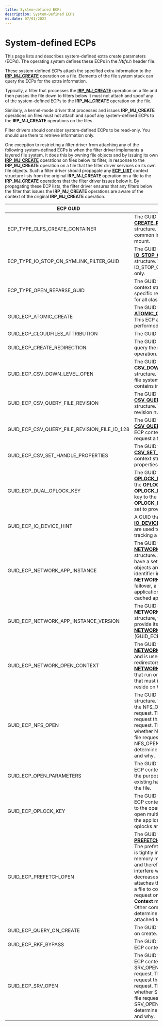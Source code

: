 ```yaml
---
title: System-defined ECPs
description: System-Defined ECPs
ms.date: 07/01/2022
---
```


# System-defined ECPs

This page lists and describes system-defined extra create parameters (ECPs). The operating system defines these ECPs in the *Ntifs.h* header file.

These system-defined ECPs attach the specified extra information to the [**IRP_MJ_CREATE**](./irp-mj-create.md) operation on a file. Elements of the file system stack can query the ECPs for the extra information.

Typically, a filter that processes the [**IRP_MJ_CREATE**](./irp-mj-create.md) operation on a file and then passes the file down to filters below it must not attach and spoof any of the system-defined ECPs to the **IRP_MJ_CREATE** operation on the file.

Similarly, a kernel-mode driver that processes and issues **IRP_MJ_CREATE** operations on files must not attach and spoof any system-defined ECPs to the **IRP_MJ_CREATE** operations on the files.

Filter drivers should consider system-defined ECPs to be read-only. You should use them to retrieve information only.

One exception to restricting a filter driver from attaching any of the following system-defined ECPs is when the filter driver implements a layered file system. It does this by owning file objects and by issuing its own [**IRP_MJ_CREATE**](./irp-mj-create.md) operations on files below its filter, in response to the **IRP_MJ_CREATE** operation on a file that the filter driver services on its own file objects. Such a filter driver should propagate any [**ECP_LIST**](introduction-to-extra-create-parameters.md) context structure lists from the original **IRP_MJ_CREATE** operation on a file to the **IRP_MJ_CREATE** operations that the filter driver issues below it. By propagating these ECP lists, the filter driver ensures that any filters below the filter that issues the **IRP_MJ_CREATE** operations are aware of the context of the original **IRP_MJ_CREATE** operation.

| ECP GUID | ECP context structure and meaning |
| -------- | --------------------------------- |
| ECP_TYPE_CLFS_CREATE_CONTAINER | The GUID used to identify the [**CREATE_REDIRECTION_ECP_CONTEXT**](/windows-hardware/drivers/ddi/ntifs/ns-ntifs-create_redirection_ecp_context) ECP context structure. This ECP can be sent to NTFS to insert a new common log file system (CLFS) container during volume mount. |
| ECP_TYPE_IO_STOP_ON_SYMLINK_FILTER_GUID | The GUID that identifies the [**IO_STOP_ON_SYMLINK_FILTER_ECP_v0**](/windows-hardware/drivers/ddi/ntifs/ns-ntifs-_io_stop_on_symlink_filter_ecp_v0) ECP context structure. This ECP restricts the behavior of IO_STOP_ON_SYMLINK to act on specified reparse tags only. |
| ECP_TYPE_OPEN_REPARSE_GUID | The GUID that identifies the [**OPEN_REPARSE_LIST**](/windows-hardware/drivers/ddi/ntifs/ns-ntifs-_open_reparse_list) ECP context structure. This ECP supports callers opening specific reparse points without inhibiting reparse behavior for all classes of reparse points. |
| GUID_ECP_ATOMIC_CREATE | The GUID that identifies the [**ATOMIC_CREATE_ECP_CONTEXT**](/windows-hardware/drivers/ddi/ntifs/ns-ntifs-_atomic_create_ecp_context) ECP context structure. This ECP allow certain supplemental operations to be performed on a file atomically during create. |
| GUID_ECP_CLOUDFILES_ATTRIBUTION | The GUID that identifies the ECP for cloud files attribution. |
| GUID_ECP_CREATE_REDIRECTION | The GUID used to identify the ECP that can be sent to query the redirection state of a file for a specific create operation. |
| GUID_ECP_CSV_DOWN_LEVEL_OPEN | The GUID that identifies the [**CSV_DOWN_LEVEL_OPEN_ECP_CONTEXT**](/windows-hardware/drivers/ddi/ntifs/ns-ntifs-csv_down_level_open_ecp_context) ECP context structure. This ECP is sent by the Cluster Shared Volumes file system (CSVFS) to the Metadata Node (MDS), and contains information about the type of create. |
| GUID_ECP_CSV_QUERY_FILE_REVISION | The GUID that identifies the [**CSV_QUERY_FILE_REVISION_ECP_CONTEXT**](/windows-hardware/drivers/ddi/ntifs/ns-ntifs-csv_query_file_revision_ecp_context) ECP context structure. This ECP can be sent to CSVFS to request a file revision number. |
| GUID_ECP_CSV_QUERY_FILE_REVISION_FILE_ID_128 | The GUID that identifies the [**CSV_QUERY_FILE_REVISION_ECP_CONTEXT_FILE_ID_128**](/windows-hardware/drivers/ddi/ntifs/ns-ntifs-csv_query_file_revision_ecp_context_file_id_128) ECP context structure. This ECP can be sent to CSVFS to request a file revision number. |
| GUID_ECP_CSV_SET_HANDLE_PROPERTIES | The GUID that identifies the [**CSV_SET_HANDLE_PROPERTIES_ECP_CONTEXT**](/windows-hardware/drivers/ddi/ntifs/ns-ntifs-csv_set_handle_properties_ecp_context) ECP context structure. This ECP can be sent to CSVFS to set properties on how it should handle IO arriving on this open. |
| GUID_ECP_DUAL_OPLOCK_KEY  | The GUID that identifies the [**DUAL OPLOCK_KEY_ECP_CONTEXT**](/windows-hardware/drivers/ddi/ntifs/ns-ntifs-dual_oplock_key_ecp_context) ECP context structure. Like the [**OPLOCK_KEY_ECP_CONTEXT**](/windows-hardware/drivers/ddi/ntifs/ns-ntifs-oplock_key_ecp_context) structure, **DUAL OPLOCK_KEY_ECP_CONTEXT** is used to attach an oplock key to the open file request. With **DUAL OPLOCK_KEY_ECP_CONTEXT**, a parent key can also be set to provide an oplock for a target file's directory. |
| GUID_ECP_IO_DEVICE_HINT   | A GUID that identifies the [**IO_DEVICE_HINT_ECP_CONTEXT**](/windows-hardware/drivers/ddi/ntifs/ns-ntifs-io_device_hint_ecp_context) structure. Device hints are used to assist name provider minifilter drivers in tracking a reparse target to new device. |
| GUID_ECP_NETWORK_APP_INSTANCE   | The GUID that identifies the [**NETWORK_APP_INSTANCE_ECP_CONTEXT**](/windows-hardware/drivers/ddi/ntifs/ns-ntifs-_network_app_instance_ecp_context) ECP context structure. A client application in a failover cluster might have a set of files opened on a node in the cluster. The file objects are tagged to an application by an instance identifier in the **NETWORK_APP_INSTANCE_ECP_CONTEXT** structure. On failover, a secondary node can validate a client application's access to the opened files with the previously cached application instance identifier. |
| GUID_ECP_NETWORK_APP_INSTANCE_VERSION | The GUID that identifies the **NETWORK_APP_INSTANCE_VERSION_ECP_CONTEXT** structure, which is an ECP context for an application to provide its instance ID. This ECP must accompany a [**NETWORK_APP_INSTANCE_ECP_CONTEXT**](/windows-hardware/drivers/ddi/ntifs/ns-ntifs-_network_app_instance_ecp_context) (GUID_ECP_NETWORK_APP_INSTANCE) to be valid. |
| GUID_ECP_NETWORK_OPEN_CONTEXT   | The GUID that identifies the [**NETWORK_OPEN_ECP_CONTEXT**](/windows-hardware/drivers/ddi/ntifs/ns-ntifs-_network_open_ecp_context) ECP context structure and is used to attach extra information for network redirectors. This GUID also identifies the [**NETWORK_OPEN_ECP_CONTEXT_V0**](/windows-hardware/drivers/ddi/ntifs/ns-ntifs-_network_open_ecp_context_v0) structure for drivers that run on Windows 7 and later versions of Windows and that must interpret network ECP contexts on files that reside on Windows Vista. |
| GUID_ECP_NFS_OPEN   | The GUID that identifies the [**NFS_OPEN_ECP_CONTEXT**](/windows-hardware/drivers/ddi/ntifs/ns-ntifs-_nfs_open_ecp_context) structure. The Network File System (NFS) server attaches the NFS_OPEN_ECP_CONTEXT structure to an open file request. The NFS server uses this GUID on any open file request that the NFS server makes to satisfy a client request. The file-system stack can then determine whether NFS_OPEN_ECP_CONTEXT is attached to the open file request. Based on the information in NFS_OPEN_ECP_CONTEXT the file-system stack can determine the client that requested that the file be opened and why. |
| GUID_ECP_OPEN_PARAMETERS | The GUID that identifies the [**ECP_OPEN_PARAMETERS**](/windows-hardware/drivers/ddi/ntifs/ns-ntifs-_ecp_open_parameters) ECP context structure. This ECP allows a caller to specify the purpose of the file open without interfering with existing handles and/or opportunistic locks (oplocks) on the file. |
| GUID_ECP_OPLOCK_KEY | The GUID that identifies the [**OPLOCK_KEY_ECP_CONTEXT**](/windows-hardware/drivers/ddi/ntifs/ns-ntifs-oplock_key_ecp_context) ECP context structure and is used to attach an oplock key to the open file request. The oplock key lets an application open multiple handles to the same stream without breaking the application's own oplock. For more information about oplocks and oplock keys, see [Oplock Semantics Overview](oplock-overview.md). |
| GUID_ECP_PREFETCH_OPEN  | The GUID that identifies the [**PREFETCH_OPEN_ECP_CONTEXT**](/windows-hardware/drivers/ddi/ntifs/ns-ntifs-_prefetch_open_ecp_context) ECP context structure. The prefetcher is a component of the operating system that is tightly integrated with the cache manager and the memory manager to make disk accesses more efficient and therefore improve performance. If other components interfere with the prefetcher, system performance decreases and might deadlock. Therefore, the prefetcher attaches the PREFETCH_OPEN_ECP_CONTEXT structure to a file to communicate that the prefetcher performs an open request on the file. This open request is specified by the **Context** member of PREFETCH_OPEN_ECP_CONTEXT. Other components, such as, file system filter drivers, can determine whether PREFETCH_OPEN_ECP_CONTEXT is attached to the file and then take appropriate action. |
| GUID_ECP_QUERY_ON_CREATE | The GUID that identifies the ECP for query file information on create. |
| GUID_ECP_RKF_BYPASS | The GUID that identifies the [**RKF_BYPASS_ECP_CONTEXT**](/windows-hardware/drivers/ddi/ntifs/ns-ntifs-rkf_bypass_ecp_context) ECP context structure. |
| GUID_ECP_SRV_OPEN   | The GUID that identifies the [**SRV_OPEN_ECP_CONTEXT**](/windows-hardware/drivers/ddi/ntifs/ns-ntifs-_srv_open_ecp_context) ECP context structure. A server attaches the SRV_OPEN_ECP_CONTEXT structure to an open file request. The server uses this GUID on any open file request that the server makes to satisfy a conditional client request. The file-system stack can then determine whether SRV_OPEN_ECP_CONTEXT is attached to the open file request. Based on the information in SRV_OPEN_ECP_CONTEXT the file-system stack can determine the client that requested that the file be opened and why. |
